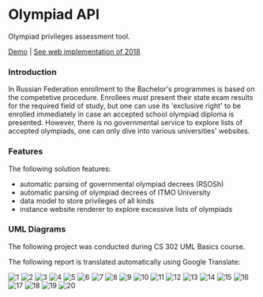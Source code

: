 # Olympiad API
Olympiad privileges assessment tool.

[Demo](https://mrgeorgeous.github.io/OlympiadAPI/data/site/) | [See web implementation of 2018](https://github.com/MrGeorgeous/higholymp)

### Introduction

In Russian Federation enrollment to the Bachelor's programmes is based on the competetive procedure. 
Enrollees must present their state exam results for the required field of study, but
one can use its 'exclusive right' to be enrolled immediately in case an accepted school olympiad diploma
is presented. However, there is no governmental service to explore lists of accepted olympiads, one can
only dive into various universities' websites.

### Features

The following solution features:

* automatic parsing of governmental olympiad decrees (RSOSh)
* automatic parsing of olympiad decrees of ITMO University
* data model to store privileges of all kinds
* instance website renderer to explore excessive lists of olympiads

### UML Diagrams

The following project was conducted during CS 302 UML Basics course.

The following report is translated automatically using Google Translate:

![1](uml/Проект34_pages-to-jpg-0001.jpg)
![2](uml/Проект34_pages-to-jpg-0002.jpg)
![3](uml/Проект34_pages-to-jpg-0003.jpg)
![4](uml/Проект34_pages-to-jpg-0004.jpg)
![5](uml/Проект34_pages-to-jpg-0005.jpg)
![6](uml/Проект34_pages-to-jpg-0006.jpg)
![7](uml/Проект34_pages-to-jpg-0007.jpg)
![8](uml/Проект34_pages-to-jpg-0008.jpg)
![9](uml/Проект34_pages-to-jpg-0009.jpg)
![10](uml/Проект34_pages-to-jpg-0010.jpg)
![11](uml/Проект34_pages-to-jpg-0011.jpg)
![12](uml/Проект34_pages-to-jpg-0012.jpg)
![13](uml/Проект34_pages-to-jpg-0013.jpg)
![14](uml/Проект34_pages-to-jpg-0014.jpg)
![15](uml/Проект34_pages-to-jpg-0015.jpg)
![16](uml/Проект34_pages-to-jpg-0016.jpg)
![17](uml/Проект34_pages-to-jpg-0017.jpg)
![18](uml/Проект34_pages-to-jpg-0018.jpg)
![19](uml/Проект34_pages-to-jpg-0019.jpg)
![20](uml/Проект34_pages-to-jpg-0020.jpg)

